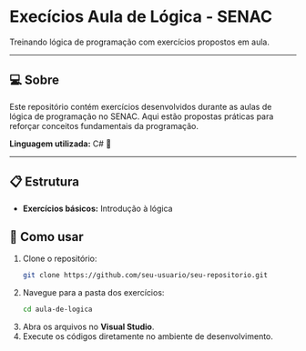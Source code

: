 # Execícios Aula de Lógica - SENAC 

Treinando lógica de programação com exercícios propostos em aula.

---

## 💻 Sobre

Este repositório contém exercícios desenvolvidos durante as aulas de lógica de programação no SENAC. Aqui estão propostas práticas para reforçar conceitos fundamentais da programação.

**Linguagem utilizada:** C# 🚀

---

## 📋 Estrutura

- **Exercícios básicos:** Introdução à lógica

## 🚀 Como usar

1. Clone o repositório:
    ```bash
    git clone https://github.com/seu-usuario/seu-repositorio.git
    ```
2. Navegue para a pasta dos exercícios:
    ```bash
    cd aula-de-logica
    ```
3. Abra os arquivos no **Visual Studio**.
4. Execute os códigos diretamente no ambiente de desenvolvimento.